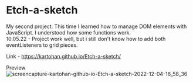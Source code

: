 # Etch-a-sketch

My second project. This time I learned how to manage DOM elements with JavaScript. I understood how some functions work. <br>
10.05.22 - Project work well, but i still don't know how to add both eventListeners to grid pieces. <br>

Link - https://kartohan.github.io/Etch-a-sketch/

Preview
![screencapture-kartohan-github-io-Etch-a-sketch-2022-12-04-16_58_36](https://user-images.githubusercontent.com/99285514/205498019-64ac0e77-058b-4e28-aa54-aa1e086f585f.png)
